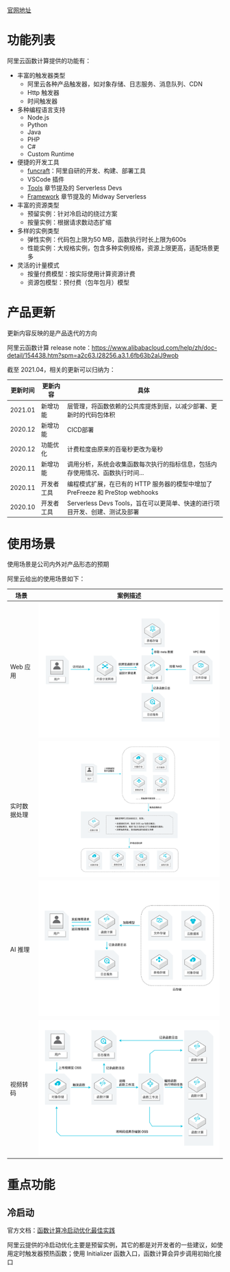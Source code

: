 [官网地址](https://www.alibabacloud.com/zh/products/function-compute)

# 功能列表

阿里云函数计算提供的功能有：

* 丰富的触发器类型
	* 阿里云各种产品触发器，如对象存储、日志服务、消息队列、CDN
	* Http 触发器
	* 时间触发器
* 多种编程语言支持
	* Node.js
	* Python
	* Java
	* PHP
	* C#
	* Custom Runtime
* 便捷的开发工具
	* [funcraft](https://github.com/alibaba/funcraft)：阿里自研的开发、构建、部署工具
	* VSCode 插件
	* [Tools](https://coldtea214.gitbook.io/cncf-serverless/tools) 章节提及的 Serverless Devs
	* [Framework](https://coldtea214.gitbook.io/cncf-serverless/framework) 章节提及的 Midway Serverless
* 丰富的资源类型
	* 预留实例：针对冷启动的绕过方案
	* 按量实例：根据请求数动态扩缩
* 多样的实例类型
	* 弹性实例：代码包上限为50 MB，函数执行时长上限为600s
	* 性能实例：大规格实例，包含多种实例规格，资源上限更高，适配场景更多
* 灵活的计量模式
	* 按量付费模型：按实际使用计算资源计费
	* 资源包模型：预付费（包年包月）模型

# 产品更新

更新内容反映的是产品迭代的方向

阿里云函数计算 release note：https://www.alibabacloud.com/help/zh/doc-detail/154438.htm?spm=a2c63.l28256.a3.1.6fb63b2alJ9wob

截至 2021.04，相关的更新可以归纳为：

| 更新时间 | 更新内容 | 具体 |
|-------|--------|-----|
| 2021.01 | 新增功能 | 层管理，将函数依赖的公共库提炼到层，以减少部署、更新时的代码包体积 |
| 2020.12 | 新增功能 | CICD部署 |
| 2020.12 | 功能优化 | 计费粒度由原来的百毫秒更改为毫秒 |
| 2020.11 | 新增功能 | 调用分析，系统会收集函数每次执行的指标信息，包括内存使用情况、函数执行时间... |
| 2020.11 | 开发者工具 | 编程模式扩展，在已有的 HTTP 服务器的模型中增加了 PreFreeze 和 PreStop webhooks |
| 2020.10 | 开发者工具 | Serverless Devs Tools，旨在可以更简单、快速的进行项目开发、创建、测试及部署 |

# 使用场景

使用场景是公司内外对产品形态的预期

阿里云给出的使用场景如下：

| 场景 | 案例描述 |
|-----|--------|
| Web 应用 | ![user-case1](./user-case1.png) |
| 实时数据处理 | ![user-case2](./user-case2.png) |
| AI 推理 | ![user-case3](./user-case3.png) |
| 视频转码 | ![user-case4](./user-case4.png) |

# 重点功能

## 冷启动

官方文档：[函数计算冷启动优化最佳实践](https://www.alibabacloud.com/help/zh/doc-detail/140338.htm?spm=a2c63.l28256.a3.52.c3bb3b2a9CGB5F)

阿里云提供的冷启动优化主要是预留实例，其它的都是对开发者的一些建议，如使用定时触发器预热函数；使用 Initializer 函数入口，函数计算会异步调用初始化接口